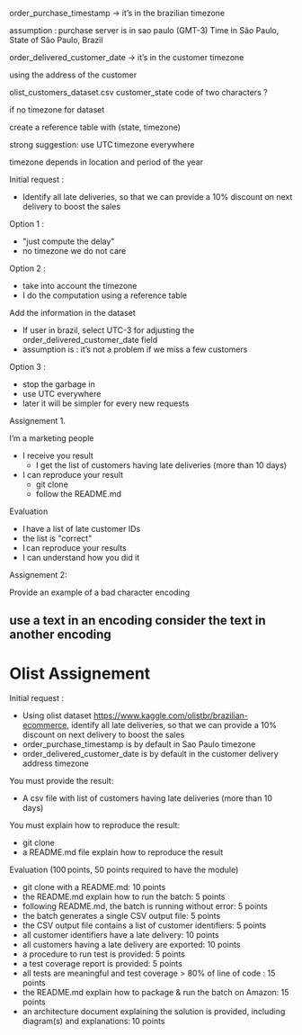 order_purchase_timestamp
-> it’s in the brazilian timezone

assumption : purchase server is in sao paulo (GMT-3)
Time in São Paulo, State of São Paulo, Brazil

order_delivered_customer_date
-> it’s in the customer timezone

using the address of the customer 

olist_customers_dataset.csv
customer_state
code of two characters ?

if no timezone for dataset

create a reference table with (state, timezone)

strong suggestion: use UTC timezone everywhere 

timezone depends in location and period of the year



Initial request : 
- Identify all late deliveries, so that we can provide a 10% discount on next delivery to boost the sales


Option 1 : 
- "just compute the delay" 
- no timezone we do not care

Option 2 : 
- take into account the timezone 
- I do the computation using a reference table 

Add the information in the dataset 
- If user in brazil, select UTC-3 for adjusting the order_delivered_customer_date field 
- assumption is : it’s not a problem if we miss a few customers



Option 3 : 
- stop the garbage in 
- use UTC everywhere
- later it will be simpler for every new requests

Assignement 1. 


I’m a marketing people 
- I receive you result
  - I get the list of customers having late deliveries (more than 10 days)
- I can reproduce your result 
  - git clone <repository>
  - follow the README.md 

Evaluation
- I have a list of late customer IDs
- the list is "correct"
- I can reproduce your results
- I can understand how you did it 


Assignement 2: 

Provide an example of a bad character encoding

use a text in an encoding
consider the text in another encoding
----------

# Olist Assignement

Initial request : 
- Using olist dataset https://www.kaggle.com/olistbr/brazilian-ecommerce, identify all late deliveries, so that we can provide a 10% discount on next delivery to boost the sales
- order_purchase_timestamp is by default in Sao Paulo timezone
- order_delivered_customer_date is by default in the customer delivery address timezone 

You must provide the result: 
- A csv file with list of customers having late deliveries (more than 10 days)

You must explain how to reproduce the result: 
- git clone <repository>
- a README.md file explain how to reproduce the result 

Evaluation (100 points, 50 points required to have the module)
- git clone <repository> with a README.md: 10 points
- the README.md explain how to run the batch: 5 points
- following README.md, the batch is running without error: 5 points
- the batch generates a single CSV output file: 5 points
- the CSV output file contains a list of customer identifiers: 5 points
- all customer identifiers have a late delivery: 10 points
- all customers having a late delivery are exported: 10 points
- a procedure to run test is provided: 5 points
- a test coverage report is provided: 5 points
- all tests are meaningful and test coverage > 80% of line of code : 15 points
- the README.md explain how to package & run the batch on Amazon: 15 points
- an architecture document explaining the solution is provided, including diagram(s) and explanations: 10 points

